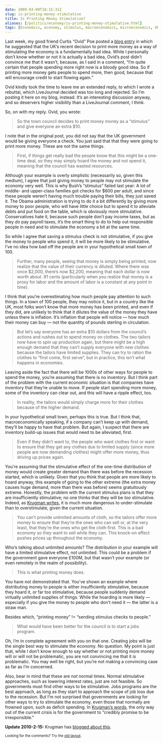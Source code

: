 ```yaml
--- 
date: 2009-03-09T18:15:31Z
slug: is-printing-money-stimulative
title: Is Printing Money Stimulative?
aliases: [/politics/economy/is-printing-money-stimulative.html]
tags: [Economics, economy, stimulus, macroeconomics, microeconomics, UK, printing money, Curtis Poe, Paul Krugman]
---
```


<p>Last week, my good friend Curtis “Ovid” Poe posted a <a href="http://publius-ovidius.livejournal.com/302311.html" title="Poetic License to Kill: “The UK Has Officially Gone Insane”">blog entry</a> in which he suggested that the UK’s recent decision to print more money as a way of stimulating the economy is a fundamentally bad idea. While I personally don’t know whether or not it is actually a bad idea, Ovid’s post didn’t convince me that it wasn’t, because, as I said in a comment, <q>I’m quite certain that people spending more right now is a bloody good idea. So if printing more money gets people to spend more, then good, because that will encourage credit to start flowing again.</q></p>

<p>Ovid kindly took the time to leave me an extended reply, to which I wrote a rebuttal, which LiveJournal decided was too long and rejected. So I’m posting it here on my blog, instead. It’s an interesting discussion anyway, and so deservers higher visibility than a LiveJournal comment, I think.</p>

<p>So, on with my reply. Ovid, you wrote:</p>

<blockquote><p>So the town council decides to print money money as a “stimulus” and give everyone an extra $10.</p></blockquote>

<p>I note that in the original post, you did not say that the UK government would be giving everyone a check. You just said that that they were going to print more money. These are not the same things.</p>

<blockquote><p>First, if things get really bad the people know that this might be a one-time deal, so they may simply hoard the money and not spend it, meaning that the council has wasted resources.</p></blockquote>

<p>Although your example is overly simplistic (necessarily so, given this medium), I agree that just giving money to people may not stimulate the economy very well. This is why Bush’s “stimulus” failed last year: A lot of middle- and upper-class families got checks for $600 per adult, and since these people weren’t having much trouble paying their bills, they just saved it. The Obama administration is trying to do it a bit differently by giving more money to poor people, who will have little choice but to spend it to alleviate debts and put food on the table, which is obviously more stimulative. Conservatives hate it, because such people don’t pay income taxes, but as they <em>do</em> pay payroll taxes, it’s the smart thing to do to help out responsible people in need and to stimulate the economy a bit at the same time.</p>

<p>So while I agree that saving a stimulus check is not stimulative, if you give the money to people who spend it, it will be more likely to be stimulative. I’ve no idea how bad off the people are in your hypothetical small town of 100.</p>

<blockquote><p>Further, many people, seeing that money is simply being printed, now realize that the value of their currency is diluted. Where there was once $2,000, there’s now $2,200, meaning that each dollar is now worth about .91 cents (particularly when you realize that money is a proxy for labor and the amount of labor is a constant at any point in time).</p></blockquote>

<p>I think that you’re overestimating how much people pay attention to such things. In a town of 100 people, they may notice it, but in a country like the UK, most folks won’t know that more money has been printed, and even if they did, are unlikely to think that it dilutes the value of the money they have unless there is inflation. It’s inflation that people will notice — how much their  money can buy — not the quantity of pounds sterling in circulation.</p>

<blockquote><p>But let’s say everyone has an extra $10 dollars from the council’s actions and rushes out to spend money on clothes. The two tailors now have to spin up production again, but there might be a high enough demand that they can’t supply everyone with new clothes because the tailors have limited supplies. They can try to ration the clothes to “first come, first serve”, but in practice, this isn’t what happens in economies.</p></blockquote>

<p>Leaving aside the fact that there will be 1000s of other ways for people to spend the money, you’re assuming that there is no inventory. But I think part of the problem with the current economic situation is that companies have inventory that they’re unable to move. If people start spending more money, some of the inventory can clear out, and this will have a ripple effect, too.</p>

<blockquote><p>In reality, the tailors would simply charge more for their clothes because of the higher demand.</p></blockquote>

<p>In your hypothetical small town, perhaps this is true. But I think that, macroeconomically speaking, if a company can’t keep up with demand, they’ll be happy to have that problem. But again, I suspect that there are inventory build-up issues that would need to be alleviated, first.</p>

<blockquote><p>Even if they didn’t want to, the people who want clothes first or want to ensure that they get any clothes due to limited supply (since more people are now demanding clothes) might offer more money, thus driving up prices again.</p></blockquote>

<p>You’re assuming that the stimulative effect of the one-time distribution of money would create greater demand than there was before the recession started, which is unlikely. Given that you think that people are more likely to hoard anyway, this example of going to the other extreme (the extra money causes huge demand, more than there was before) seems gratuitously extreme. Honestly, the problem with the current stimulus plans is that they are insufficiently stimulative; no one thinks that they will be <em>too</em> stimulative. Indeed, as <a href="http://krugman.blogs.nytimes.com/2008/11/28/too-much-of-a-good-thing/" title="The Conscience of a Liberal: “Too much of a good thing …”">Krugman writes</a>, it is much more dangerous to under-stimulate than to overstimulate, given the current situation.</p>

<blockquote><p>You can’t provide unlimited amounts of cloth, so the tailors offer more money to ensure that they’re the ones who can sell or, at the very least, that they’re the ones who get the cloth first. This is a bad economy so they want to sell while they can. This knock-on effect pushes prices up throughout the economy.</p></blockquote>

<p>Who’s talking about unlimited amounts? The distribution in your example will have a limited stimulative effect, not unlimited. This could be a problem if the government gave everyone £100M, but that wasn’t your example (or even remotely in the realm of possibility).</p>

<blockquote><p>This is what printing money does.</p></blockquote>

<p>You have not demonstrated that. You’ve shown an example where distributing money to people is either insufficiently stimulative, because they hoard it, or far too stimulative, because people suddenly demand virtually unlimited supplies of things. While the hoarding is more likely — especially if you give the money to people who don’t need it — the latter is a straw man.</p>

<p>Besides which, “printing money” != “sending stimulus checks to people.”</p>

<blockquote><p>What would have been better for the council is to start a jobs program.</p></blockquote>

<p>Oh, I’m in complete agreement with you on that one. Creating jobs will be the single best way to stimulate the economy. No question. My point is just that, while I don’t know enough to say whether or not printing more money will or will not be problematic, you are not convincing me that it <em>is</em> problematic. You may well be right, but you’re not making a convincing case as far as I’m concerned.</p>

<p>Also, bear in mind that these are <em>not</em> normal times. Normal stimulative approaches, such as lowering interest rates, just are not feasible. So governments must find other ways to be stimulative. Jobs programs are the best approach, as long as they start to approach the scope of job loss due to the recession. But I’m not surprised that governments are looking for other ways to try to stimulate the economy, even those that normally are frowned upon, such as deficit spending. In <a href="http://krugman.blogs.nytimes.com/2008/11/15/macro-policy-in-a-liquidity-trap-wonkish/" title="The Conscience of a Liberal: “Macro policy in a liquidity trap (wonkish)”">Krugman’s words</a>, the only way out of the current crisis is for the government to “credibly promise to be irresponsible.”</p>

<p><strong>Update 2010-2-15:</strong> Krugman has <a href="http://krugman.blogs.nytimes.com/2010/12/15/what-is-money/" title="The Conscience of a Liberal: “What Is Money?”">blogged about this</a>.</p>

<p class="past"><small>Looking for the comments? Try the <a rel="nofollow" href="//past.justatheory.com/politics/economy/is-printing-mony-stimulative.html">old layout</a>.</small></p>


